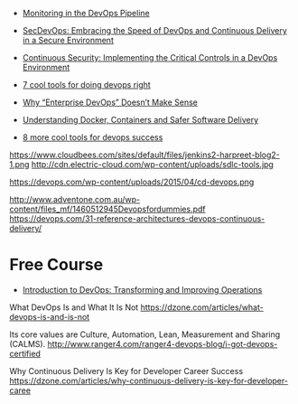 * [Monitoring in the DevOps Pipeline](https://insights.sei.cmu.edu/devops/2015/12/monitoring-in-the-devops-pipeline.html)

* [SecDevOps: Embracing the Speed of DevOps and Continuous Delivery in a Secure Environment](https://securityintelligence.com/secdevops-embracing-the-speed-of-devops-and-continuous-delivery-in-a-secure-environment/)
* [Continuous Security: Implementing the Critical Controls in a DevOps Environment](https://www.sans.org/reading-room/whitepapers/critical/continuous-security-implementing-critical-controls-devops-environment-36552)

* [7 cool tools for doing devops right](http://www.infoworld.com/article/2866574/devops/7-cool-tools-for-doing-devops-right.html#)
* [Why “Enterprise DevOps” Doesn’t Make Sense](https://devops.com/enterprise-devops-doesnt-make-sense/)
* [Understanding Docker, Containers and Safer Software Delivery](https://www.sitepoint.com/docker-containers-software-delivery/)
* [8 more cool tools for devops success](http://www.infoworld.com/article/3031009/devops/8-more-cool-tools-for-devops-success.html)

https://www.cloudbees.com/sites/default/files/jenkins2-harpreet-blog2-1.png
http://cdn.electric-cloud.com/wp-content/uploads/sdlc-tools.jpg

https://devops.com/wp-content/uploads/2015/04/cd-devops.png

http://www.adventone.com.au/wp-content/files_mf/1460512945Devopsfordummies.pdf
https://devops.com/31-reference-architectures-devops-continuous-delivery/

# Free Course
* [Introduction to DevOps: Transforming and Improving Operations](https://www.edx.org/course/introduction-devops-transforming-linuxfoundationx-lfs161x)


What DevOps Is and What It Is Not
https://dzone.com/articles/what-devops-is-and-is-not

 Its core values are Culture, Automation, Lean, Measurement and Sharing (CALMS).
http://www.ranger4.com/ranger4-devops-blog/i-got-devops-certified

Why Continuous Delivery Is Key for Developer Career Success
https://dzone.com/articles/why-continuous-delivery-is-key-for-developer-caree
